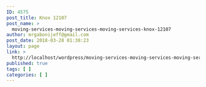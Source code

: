 ```yaml
---
ID: 4575
post_title: Knox 12107
post_name: >
  moving-services-moving-services-moving-services-knox-12107
author: mrgabonijeff@gmail.com
post_date: 2018-03-28 01:38:23
layout: page
link: >
  http://localhost/wordpress/moving-services-moving-services-moving-services-knox-12107/
published: true
tags: [ ]
categories: [ ]
---
```

